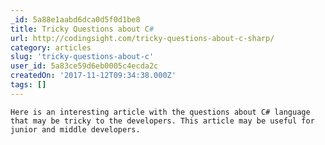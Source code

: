 ```yaml
---
_id: 5a88e1aabd6dca0d5f0d1be8
title: Tricky Questions about C#
url: http://codingsight.com/tricky-questions-about-c-sharp/
category: articles
slug: 'tricky-questions-about-c'
user_id: 5a83ce59d6eb0005c4ecda2c
createdOn: '2017-11-12T09:34:38.000Z'
tags: []
---
```


	Here is an interesting article with the questions about C# language that may be tricky to the developers. This article may be useful for junior and middle developers.
